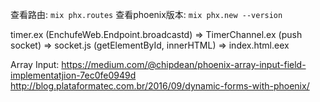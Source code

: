 
查看路由: `mix phx.routes`
查看phoenix版本: `mix phx.new --version`


timer.ex (EnchufeWeb.Endpoint.broadcastd)
=>
TimerChannel.ex (push socket)
=>
socket.js (getElementById, innerHTML)
=>
index.html.eex

Array Input:
 https://medium.com/@chipdean/phoenix-array-input-field-implementatjion-7ec0fe0949d
 http://blog.plataformatec.com.br/2016/09/dynamic-forms-with-phoenix/
